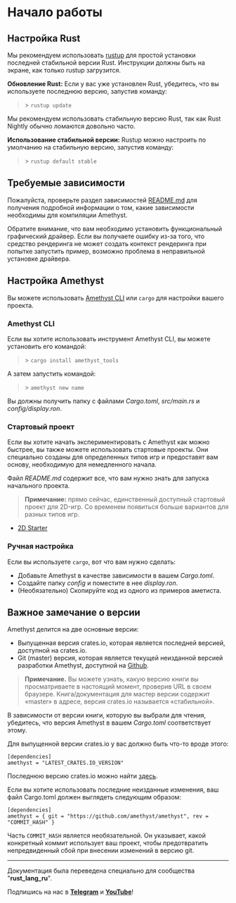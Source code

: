 # Начало работы

## Настройка Rust

Мы рекомендуем использовать [rustup][rustup] для простой установки последней стабильной версии Rust. Инструкции должны быть на экране, как только rustup загрузится.

[rustup]: https://rustup.rs/

**Обновление Rust:** Если у вас уже установлен Rust, убедитесь, что вы используете последнюю версию, запустив команду:

> \> `rustup update`

Мы рекомендуем использовать стабильную версию Rust, так как Rust Nightly обычно ломаются довольно часто.

**Использование стабильной версии:** Rustup можно настроить по умолчанию на стабильную версию, запустив команду:

> \> `rustup default stable`

## Требуемые зависимости

Пожалуйста, проверьте раздел зависимостей [README.md][readme] для получения подробной информации о том, какие зависимости необходимы для компиляции Amethyst.

[readme]: https://github.com/amethyst/amethyst/blob/master/README.md#dependencies

Обратите внимание, что вам необходимо установить функциональный графический драйвер. Если вы получаете ошибку из-за того, что средство рендеринга не может создать контекст рендеринга при попытке запустить пример, возможно проблема в неправильной установке драйвера.

## Настройка Amethyst

Вы можете использовать [Amethyst CLI][amethyst-cli] или `cargo` для настройки вашего проекта.

[amethyst-cli]: https://github.com/amethyst/tools

### Amethyst CLI

Если вы хотите использовать инструмент Amethyst CLI, вы можете установить его командой:

> \> `cargo install amethyst_tools`

А затем запустить командой:

> \> `amethyst new name`

Вы должны получить папку с файлами *Cargo.toml*, *src/main.rs* и *config/display.ron*.

### Стартовый проект

Если вы хотите начать экспериментировать с Amethyst как можно быстрее, вы также можете использовать стартовые проекты. Они специально созданы для определенных типов игр и предоставят вам основу, необходимую для немедленного начала.

Файл *README.md* содержит все, что вам нужно знать для запуска начального проекта.

> **Примечание:** прямо сейчас, единственный доступный стартовый проект для 2D-игр. Со временем появиться больше вариантов для разных типов игр.

* [2D Starter][2d-starter]

[2d-starter]: https://github.com/amethyst/amethyst-starter-2d

### Ручная настройка

Если вы используете `cargo`, вот что вам нужно сделать:

* Добавьте Amethyst в качестве зависимости в вашем *Cargo.toml*.
* Создайте папку *config* и поместите в нее *display.ron*.
* (Необязательно) Скопируйте код из одного из примеров аметиста.

## Важное замечание о версии

Amethyst делится на две основные версии:

* Выпущенная версия crates.io, которая является последней версией, доступной на crates.io.
* Git (master) версия, которая является текущей неизданной версией разработки Amethyst, доступной на [Github][github].

[github]: https://github.com/amethyst/amethyst

> **Примечание.** Вы можете узнать, какую версию книги вы просматриваете в настоящий момент, проверив URL в своем браузере. Книга/документация для мастер версии содержит «master» в адресе, версия crates.io называется «стабильной».

В зависимости от версии книги, которую вы выбрали для чтения, убедитесь, что версия Amethyst в вашем *Cargo.toml* соответствует этому.

Для выпущенной версии crates.io у вас должно быть что-то вроде этого:

```rust,ignore
[dependencies]
amethyst = "LATEST_CRATES.IO_VERSION"
```

Последнюю версию crates.io можно найти [здесь][crates-io-amethyst].

[crates-io-amethyst]: https://crates.io/crates/amethyst

Если вы хотите использовать последние неизданные изменения, ваш файл Cargo.toml должен выглядеть следующим образом:

```rust,ignore
[dependencies]
amethyst = { git = "https://github.com/amethyst/amethyst", rev = "COMMIT_HASH" }
```

Часть `COMMIT_HASH` является необязательной. Он указывает, какой конкретный коммит использует ваш проект, чтобы предотвратить непредвиденный сбой при внесении изменений в версию git.

---

Документация была переведена специально для сообщества "**rust_lang_ru**".

Подпишись на нас в **[Telegram][telegram]** и **[YouTube][youtube]**!

[telegram]: http://tlinks.run/rust_lang_ru
[youtube]: https://www.youtube.com/channel/UCu413rnSfuSSOR3OsIThlZA
